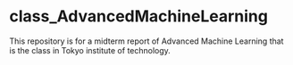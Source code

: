 # class_AdvancedMachineLearning
This repository is for a midterm report of Advanced Machine Learning that is the class in Tokyo institute of technology.
